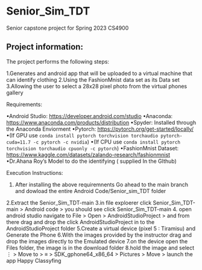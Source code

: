 # Senior_Sim_TDT
Senior capstone project for Spring 2023 CS4900

## Project information:
The project performs the following steps:
	
1.Generates and android app that will be uploaded to a virtual machine that can identify clothing
2.Using the FashionMnist data set as its Data set 
3.Allowing the user to select a 28x28 pixel photo from the virtual phones gallery 

Requirements:

•Android Studio: https://developer.android.com/studio
•Anaconda: https://www.anaconda.com/products/distribution
•Spyder: Installed through the Anaconda Enviorment
•Pytorch: https://pytorch.org/get-started/locally/
•(If GPU use `conda install pytorch torchvision torchaudio pytorch-cuda=11.7 -c pytorch -c nvidia`)
•(If CPU use `conda install pytorch torchvision torchaudio cpuonly -c pytorch`)
•FashionMnist Dataset: https://www.kaggle.com/datasets/zalando-research/fashionmnist
•Dr.Ahana Roy’s Model to do the identifying ( supplied In the GIthub)

Execution Instructions:

1. After installing the above requiremnents Go ahead to the main branch and dowload the entire Android Code/Senior_sim_TDT folder

2.Extract the Senior_Sim_TDT-main 
3.in file exploerer click Senior_Sim_TDT-main > Android code > you should see click Senior_Sim_TDT-main
4. open android studio navigate to File > Open > AndroidStudioProject > and from there drag and drop the click AndroidStudioProject in to the AndroidStudioProject folder
5.Create a virtual device (pixel 5 : Tiramisu) and Generate the Phone
6.With the images provided by the instructor drag and drop the images directly to the Emulated device 
7.on the device open the Files folder, the image is in the download folder
8.hold the image and select ⋮ > Move to > ≡ > SDK_gphone64_x86_64 > Pictures > Move > launch the app Happy Classyfing


 
